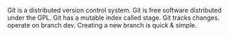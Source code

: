 Git is a distributed version control system.
Git is free software distributed under the GPL.
Git has a mutable index called stage.
Git tracks changes.
operate on branch dev.
Creating a new branch is quick & simple.